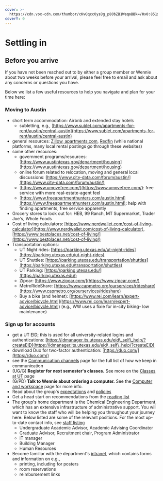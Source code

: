 ```yaml
---
cover: >-
  https://cdn.vox-cdn.com/thumbor/cKvOqcc0ysDg_p80bZB1WeqoBBk=/0x0:851x315/1200x800/filters:focal(358x90:494x226)/cdn.vox-cdn.com/uploads/chorus_image/image/54305981/UT_Austin_Facebook.0.jpg
coverY: 0
---
```


# Settling in

## Before you arrive

If you have not been reached out to by either a group member or Wennie about two weeks before your arrival, please feel free to email and ask about any concerns or questions you have.

Below we list a few useful resources to help you navigate and plan for your time here:

### **Moving to Austin**

* short term accommodation: Airbnb and extended stay hotels&#x20;
  * subletting, e.g., [https://www.sublet.com/apartments-for-rent/austin/central-austin](https://www.sublet.com/apartments-for-rent/austin/central-austin)
* general resources: [Zillow](https://www.zillow.com/homes/austin\_rb/),[ apartments.com](https://www.apartments.com/), [Redfin](https://www.redfin.com) (while national platforms, many local rental postings go through these websites)
* some other resources:
  * government programs/resources: [https://www.austintexas.gov/department/housing](https://www.austintexas.gov/department/housing)
  * online forum related to relocation, moving and general local discussions: [https://www.city-data.com/forum/austin/](https://www.city-data.com/forum/austin/)
  * [https://www.umovefree.com/](https://www.umovefree.com/): free service with more real-estate-agent feel
  * [https://www.freeapartmenthunters.com/austin.html](https://www.freeapartmenthunters.com/austin.html): help with finding apartments, free service apparently
* Grocery stores to look out for: HEB, 99 Ranch, MT Supermarket, Trader Joe's, Whole Foods
* Cost of living calculators: [https://www.nerdwallet.com/cost-of-living-calculator](https://www.nerdwallet.com/cost-of-living-calculator), [https://www.bestplaces.net/cost-of-living/](https://www.bestplaces.net/cost-of-living/)
* Transportation options:
  * UT Night rides: [https://parking.utexas.edu/ut-night-rides](https://parking.utexas.edu/ut-night-rides)
  * UT Shuttles: [https://parking.utexas.edu/transportation/shuttles](https://parking.utexas.edu/transportation/shuttles)
  * UT Parking: [https://parking.utexas.edu/](https://parking.utexas.edu/)
  * Zipcar: [https://www.zipcar.com/](https://www.zipcar.com/)
  * MetroRideShare: [https://www.capmetro.org/ourservices/rideshare](https://www.capmetro.org/ourservices/rideshare)
  * Buy a bike (and helmet): [https://www.rei.com/learn/expert-advice/bicycle.html](https://www.rei.com/learn/expert-advice/bicycle.html) (e.g., WW uses a fixie for in-city biking- low maintenance)

### **Sign up for accounts**

* get a UT EID; this is used for all university-related logins and authentications: [https://idmanager.its.utexas.edu/eid\_self\_help/?createEID](https://idmanager.its.utexas.edu/eid\_self\_help/?createEID)
* download Duo for two-factor authentication: [https://duo.com/](https://duo.com/)
* see the [Communication channels](../group-policies/communication-channels.md) page for the full list of how we keep in communication
* (UG/G) **Register for next semester's classes.** See more on the [Classes at UT](../educational-resources/classes-at-ut.md) page
* (G/PD) **Talk to Wennie about ordering a computer.** See the [Computer and workspace](computer-and-workspace.md) page for more info.
* Read about the group's [expectations](../group-policies/group-expectations.md) and [policies](broken-reference)
* Get a head start on recommendations from the [reading list](../research-resources/reading-list/)
* The group's home department is the Chemical Engineering Department, which has an extensive infrastructure of administrative support. You will want to know the staff who will be helping you throughout your journey here. Below listed are some of the relevant positions. For the most up-to-date contact info, see [staff listing](https://www.che.utexas.edu/people/staff)
  * Undergraduate Academic Advisor,  Academic Advising Coordinator
  * Graduate Advisor, Recruitment chair, Program Administrator
  * IT manager
  * Building Manager
  * Human Resources
* Become familiar with the department's [intranet](https://intranet.che.utexas.edu/), which contains forms and information on e.g.,&#x20;
  * printing, including for posters
  * room reservations
  * reimbursement links

